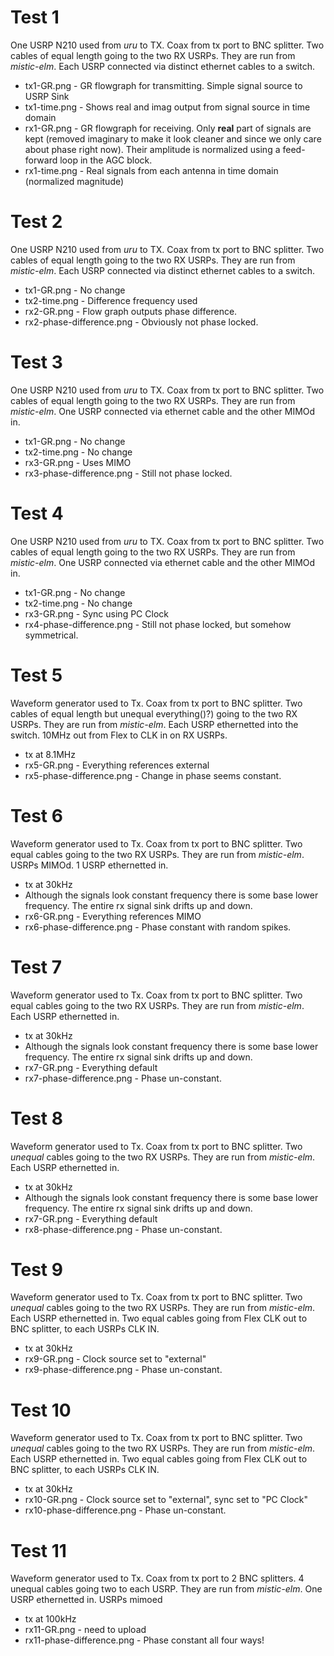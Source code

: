 # Test 1
One USRP N210 used from *uru* to TX. Coax from tx port to BNC splitter. Two cables of equal length going to the two RX USRPs. They are run from *mistic-elm*. Each USRP connected via distinct ethernet cables to a switch.
 - tx1-GR.png - GR flowgraph for transmitting. Simple signal source to USRP Sink
 - tx1-time.png - Shows real and imag output from signal source in time domain
 - rx1-GR.png - GR flowgraph for receiving. Only __real__ part of signals are kept (removed imaginary to make it look cleaner and since we only care about phase right now). Their amplitude is normalized using a feed-forward loop in the AGC block.
 - rx1-time.png - Real signals from each antenna in time domain (normalized magnitude)

# Test 2
One USRP N210 used from *uru* to TX. Coax from tx port to BNC splitter. Two cables of equal length going to the two RX USRPs. They are run from *mistic-elm*. Each USRP connected via distinct ethernet cables to a switch.
- tx1-GR.png - No change
- tx2-time.png - Difference frequency used
- rx2-GR.png - Flow graph outputs phase difference.
- rx2-phase-difference.png - Obviously not phase locked.

# Test 3
One USRP N210 used from *uru* to TX. Coax from tx port to BNC splitter. Two cables of equal length going to the two RX USRPs. They are run from *mistic-elm*. One USRP connected via ethernet cable and the other MIMOd in.
 - tx1-GR.png - No change
 - tx2-time.png - No change
 - rx3-GR.png - Uses MIMO
 - rx3-phase-difference.png - Still not phase locked.

# Test 4
One USRP N210 used from *uru* to TX. Coax from tx port to BNC splitter. Two cables of equal length going to the two RX USRPs. They are run from *mistic-elm*. One USRP connected via ethernet cable and the other MIMOd in.
- tx1-GR.png - No change
- tx2-time.png - No change
- rx3-GR.png - Sync using PC Clock
- rx4-phase-difference.png - Still not phase locked, but somehow symmetrical.

# Test 5
Waveform generator used to Tx. Coax from tx port to BNC splitter. Two cables of equal length but unequal everything()?) going to the two RX USRPs. They are run from *mistic-elm*. Each USRP ethernetted into the switch. 10MHz out from Flex to CLK in on RX USRPs.
- tx at 8.1MHz
- rx5-GR.png - Everything references external
- rx5-phase-difference.png - Change in phase seems constant.

# Test 6
Waveform generator used to Tx. Coax from tx port to BNC splitter. Two equal cables going to the two RX USRPs. They are run from *mistic-elm*. USRPs MIMOd. 1 USRP ethernetted in.
- tx at 30kHz
- Although the signals look constant frequency there is some base lower frequency. The entire rx signal sink drifts up and down.
- rx6-GR.png - Everything references MIMO
- rx6-phase-difference.png - Phase constant with random spikes.

# Test 7
Waveform generator used to Tx. Coax from tx port to BNC splitter. Two equal cables going to the two RX USRPs. They are run from *mistic-elm*. Each USRP ethernetted in.
- tx at 30kHz
- Although the signals look constant frequency there is some base lower frequency. The entire rx signal sink drifts up and down.
- rx7-GR.png - Everything default
- rx7-phase-difference.png - Phase un-constant.

# Test 8
Waveform generator used to Tx. Coax from tx port to BNC splitter. Two _unequal_ cables going to the two RX USRPs. They are run from *mistic-elm*. Each USRP ethernetted in.
- tx at 30kHz
- Although the signals look constant frequency there is some base lower frequency. The entire rx signal sink drifts up and down.
- rx7-GR.png - Everything default
- rx8-phase-difference.png - Phase un-constant.

# Test 9
Waveform generator used to Tx. Coax from tx port to BNC splitter. Two _unequal_ cables going to the two RX USRPs. They are run from *mistic-elm*. Each USRP ethernetted in. Two equal cables going from Flex CLK out to BNC splitter, to each USRPs CLK IN.
- tx at 30kHz
- rx9-GR.png - Clock source set to "external"
- rx9-phase-difference.png - Phase un-constant.

# Test 10
Waveform generator used to Tx. Coax from tx port to BNC splitter. Two _unequal_ cables going to the two RX USRPs. They are run from *mistic-elm*. Each USRP ethernetted in. Two equal cables going from Flex CLK out to BNC splitter, to each USRPs CLK IN.
- tx at 30kHz
- rx10-GR.png - Clock source set to "external", sync set to "PC Clock"
- rx10-phase-difference.png - Phase un-constant.

# Test 11
Waveform generator used to Tx. Coax from tx port to 2 BNC splitters. 4 unequal cables going two to each USRP. They are run from *mistic-elm*. One USRP ethernetted in. USRPs mimoed
- tx at 100kHz
- rx11-GR.png - need to upload
- rx11-phase-difference.png - Phase constant all four ways!
